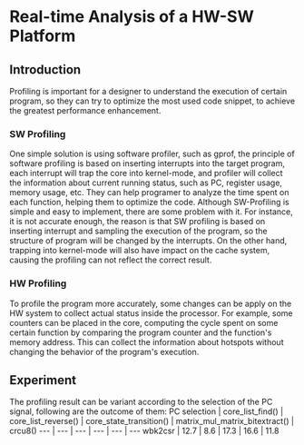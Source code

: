# Real-time Analysis of a HW-SW Platform
## Introduction 
Profiling is important for a designer to understand the execution of certain program, so they can try to optimize the most used code snippet, to achieve the greatest performance enhancement.
### SW Profiling
One simple solution is using software profiler, such as gprof, the principle of software profiling is based on inserting interrupts into the target program, each interrupt will trap the core into kernel-mode, and profiler will collect the information about current running status, such as PC, register usage, memory usage, etc. They can help programer to analyze the time spent on each function, helping them to optimize the code.
Although SW-Profiling is simple and easy to implement, there are some problem with it. For instance, it is not accurate enough, the reason is that SW profiling is based on inserting interrupt and sampling the execution of the program, so the structure of program will be changed by the interrupts. On the other hand, trapping into kernel-mode will also have impact on the cache system, causing the profiling can not reflect the correct result.
### HW Profiling
To profile the program more accurately, some changes can be apply on the HW system to collect actual status inside the processor. For example, some counters can be placed in the core, computing the cycle spent on some certain function by comparing the program counter and the function's memory address. This can collect the information about hotspots without changing the behavior of the program's execution.
## Experiment
The profiling result can be variant according to the selection of the PC signal, following are the outcome of them:
PC selection | core_list_find() | core_list_reverse() | core_state_transition() | matrix_mul_matrix_bitextract() | crcu8() 
--- | --- | --- | --- | --- | ---
wbk2csr | 12.7 | 8.6 | 17.3 | 16.6 | 11.8
